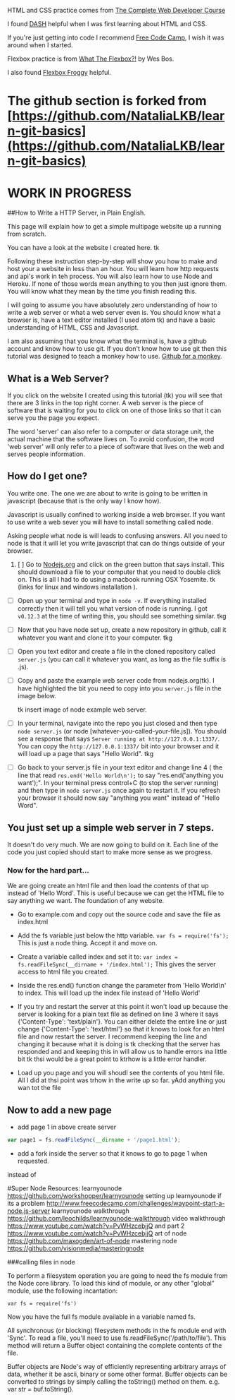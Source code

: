 HTML and CSS practice comes from [The Complete Web Developer Course]()

I found [DASH](https://dash.generalassemb.ly/) helpful when I was first learning about HTML and CSS.

If you're just getting into code I recommend [Free Code Camp](http://www.freecodecamp.com/), I wish it was around when I started.

Flexbox practice is from [What The Flexbox?!](http://flexbox.io/) by Wes Bos.

I also found [Flexbox Froggy](http://flexboxfroggy.com/) helpful.

The github section is forked from [https://github.com/NataliaLKB/learn-git-basics](https://github.com/NataliaLKB/learn-git-basics)
=======
# WORK IN PROGRESS

##How to Write a HTTP Server, in Plain English.

This page will explain how to get a simple multipage website up a running from scratch.

You can have a look at the website I created here. tk

Following these instruction step-by-step will show you how to make and host your a website in less than an hour. You will learn how http requests and api's work in teh process. You will also learn how to use Node and Heroku. If none of those words mean anything to you then just ignore them. You will know what they mean by the time you finish reading this.

I will going to assume you have absolutely zero understanding of how to write a web server or what a web server even is. You should know what a browser is, have a text editor installed (I used atom tk) and have a basic understanding of HTML, CSS and Javascript.

I am also assuming that you know what the terminal is, have a github account and know how to use git. If you don't know how to use git then this tutorial was designed to teach a monkey how to use. [Github for a monkey](tk).

## What is a Web Server?

If you click on the website I created using this tutorial (tk) you will see that there are 3 links in the top right corner. A web server is the piece of software that is waiting for you to click on one of those links so that it can serve you the page you expect.

The word 'server' can also refer to a computer or data storage unit, the actual machine that the software lives on. To avoid confusion, the word 'web server' will only refer to a piece of software that lives on the web and serves people information.

## How do I get one?

You write one. The one we are about to write is going to be written in javascript (because that is the only way I know how).

Javascript is usually confined to working inside a web browser. If you want to use write a web sever you will have to install something called node.

Asking people what node is will leads to confusing answers. All you need to node is that it will let you write javascript that can do things outside of your browser.

1. [ ] Go to [Nodejs.org](https://nodejs.org/) and click on the green button that says install. This should download a file to your computer that you need to double click on. This is all I had to do using a macbook running OSX Yosemite. tk (links for linux and windows installation ).

- [ ] Open up your terminal and type in `node -v`. If everything installed correctly then it will tell you what version of node is running. I got `v0.12.3` at the time of writing this, you should see something similar. tkg

- [ ] Now that you have node set up, create a new repository in github, call it whatever you want and clone it to your computer. tkg

- [ ] Open you text editor and create a file in the cloned repository called `server.js` (you can call it whatever you want, as long as the file suffix is .js).

- [ ] Copy and paste the example web server code from nodejs.org(tk). I have highlighted the bit you need to copy into you `server.js` file in the image below.

  tk insert image of node example web server.

- [ ] In your terminal, navigate into the repo you just closed and then type `node server.js` (or node [whatever-you-called-your-file.js]). You should see a response that says `Server running at http://127.0.0.1:1337/`. You can copy the `http://127.0.0.1:1337/` bit into your browser and it will load up a page that says "Hello World". tkg

- [ ] Go back to your server.js file in your text editor and change line 4 ( the line that read `res.end('Hello World\n');` to say "res.end('anything you want');". In your terminal press control+C (to stop the server running) and then type in `node server.js` once again to restart it. If you refresh your browser it should now say "anything you want" instead of "Hello Word".

## You just set up a simple web server in 7 steps.
It doesn't do very much. We are now going to build on it. Each line of the code you just copied should start to make more sense as we progress.

### Now for the hard part...
We are going create an html file and then load the contents of that up instead of 'Hello Word'. This is useful because we can get the HTML file to say anything we want. The foundation of any website.

- Go to example.com and copy out the source code and save the file as index.html

- Add the fs variable just below the http variable.
`var fs = require('fs');` This is just a  node thing. Accept it and move on.

- Create a variable called index and set it to:
`var index = fs.readFileSync(__dirname + '/index.html');`
  This gives the server access to html file you created.

- Inside the res.end() function change the parameter from 'Hello World\n' to index. This will load up the index file instead of 'Hello World'

- If you try and restart the server at this point it won't load up because the server is looking for a plain text file as defined on line 3 where it says {'Content-Type': 'text/plain'}. You can either delete the entire line or just change {'Content-Type': 'text/html'} so that it knows to look for an html file and now restart the server. I recommend keeping the line and changing it because what it is doing is tk checking that the server has responded and and keeping this in will allow us to handle errors ina  little bit tk thsi would be a great point to ktrhow is a little error handler.

- Load up you page and you will shoudl see the contents of you html file. All I did at thsi point was trhow in the write up so far. yAdd anything you wan tot the file

## Now to add a new page

+ add page 1 in above create server
```js
var page1 = fs.readFileSync(__dirname + '/page1.html');
```

+ add a fork inside the server so that it knows to go to page 1 when requested.

instead of

#Super Node Resources:
learnyounode https://github.com/workshopper/learnyounode
setting up learnyounode if its a problem http://www.freecodecamp.com/challenges/waypoint-start-a-node.js-server
learnyounode walkthrough https://github.com/leochilds/learnyounode-walkthrough
video walkthrough https://www.youtube.com/watch?v=PvWHzcebjjQ
and part 2 https://www.youtube.com/watch?v=PvWHzcebjjQ
art of node https://github.com/maxogden/art-of-node
mastering node https://github.com/visionmedia/masteringnode


###calling files in node

To perform a filesystem operation you are going to need the fs module from the Node core library. To load this kind of module, or any other "global" module, use the following incantation:

    var fs = require('fs')

Now you have the full fs module available in a variable named fs.

All synchronous (or blocking) filesystem methods in the fs module end with 'Sync'. To read a file, you'll need to use fs.readFileSync('/path/to/file'). This method will return a Buffer object containing the complete contents of the file.

Buffer objects are Node's way of efficiently representing arbitrary arrays of data, whether it be ascii, binary or some other format. Buffer objects can be converted to strings by simply calling the toString() method on them. e.g. var str = buf.toString().

